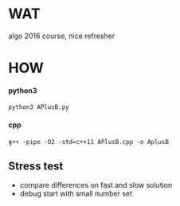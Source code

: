 # WAT

algo 2016 course,
nice refresher


# HOW

#### python3
`python3 APlusB.py`

#### cpp
`g++ -pipe -O2 -std=c++11 APlusB.cpp -o AplusB`


## Stress test

- compare differences on fast and slow solution
- debug start with small number set
